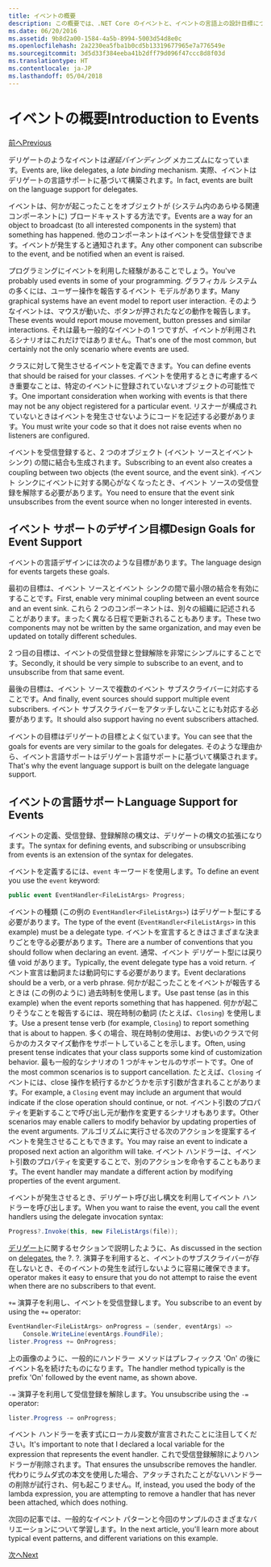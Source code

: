 ```yaml
---
title: イベントの概要
description: この概要では、.NET Core のイベントと、イベントの言語上の設計目標について説明します。
ms.date: 06/20/2016
ms.assetid: 9b8d2a00-1584-4a5b-8994-5003d54d8e0c
ms.openlocfilehash: 2a2230ea5fba1b0cd5b13319677965e7a776549e
ms.sourcegitcommit: 3d5d33f384eeba41b2dff79d096f47ccc8d8f03d
ms.translationtype: HT
ms.contentlocale: ja-JP
ms.lasthandoff: 05/04/2018
---
```

# <a name="introduction-to-events"></a><span data-ttu-id="d42e5-103">イベントの概要</span><span class="sxs-lookup"><span data-stu-id="d42e5-103">Introduction to Events</span></span>

[<span data-ttu-id="d42e5-104">前へ</span><span class="sxs-lookup"><span data-stu-id="d42e5-104">Previous</span></span>](delegates-patterns.md)

<span data-ttu-id="d42e5-105">デリゲートのようなイベントは*遅延バインディング* メカニズムになっています。</span><span class="sxs-lookup"><span data-stu-id="d42e5-105">Events are, like delegates, a *late binding* mechanism.</span></span> <span data-ttu-id="d42e5-106">実際、イベントはデリゲートの言語サポートに基づいて構築されます。</span><span class="sxs-lookup"><span data-stu-id="d42e5-106">In fact, events are built on the language support for delegates.</span></span>

<span data-ttu-id="d42e5-107">イベントは、何かが起こったことをオブジェクトが (システム内のあらゆる関連コンポーネントに) ブロードキャストする方法です。</span><span class="sxs-lookup"><span data-stu-id="d42e5-107">Events are a way for an object to broadcast (to all interested components in the system) that something has happened.</span></span> <span data-ttu-id="d42e5-108">他のコンポーネントはイベントを受信登録できます。イベントが発生すると通知されます。</span><span class="sxs-lookup"><span data-stu-id="d42e5-108">Any other component can subscribe to the event, and be notified when an event is raised.</span></span>

<span data-ttu-id="d42e5-109">プログラミングにイベントを利用した経験があることでしょう。</span><span class="sxs-lookup"><span data-stu-id="d42e5-109">You've probably used events in some of your programming.</span></span> <span data-ttu-id="d42e5-110">グラフィカル システムの多くには、ユーザー操作を報告するイベント モデルがあります。</span><span class="sxs-lookup"><span data-stu-id="d42e5-110">Many graphical systems have an event model to report user interaction.</span></span> <span data-ttu-id="d42e5-111">そのようなイベントは、マウスが動いた、ボタンが押されたなどの動作を報告します。</span><span class="sxs-lookup"><span data-stu-id="d42e5-111">These events would report mouse movement, button presses and similar interactions.</span></span> <span data-ttu-id="d42e5-112">それは最も一般的なイベントの 1 つですが、イベントが利用されるシナリオはこれだけではありません。</span><span class="sxs-lookup"><span data-stu-id="d42e5-112">That's one of the most common, but certainly not the only scenario where events are used.</span></span>

<span data-ttu-id="d42e5-113">クラスに対して発生させるイベントを定義できます。</span><span class="sxs-lookup"><span data-stu-id="d42e5-113">You can define events that should be raised for your classes.</span></span> <span data-ttu-id="d42e5-114">イベントを使用するときに考慮するべき重要なことは、特定のイベントに登録されていないオブジェクトの可能性です。</span><span class="sxs-lookup"><span data-stu-id="d42e5-114">One important consideration when working with events is that there may not be any object registered for a particular event.</span></span> <span data-ttu-id="d42e5-115">リスナーが構成されていないときはイベントを発生させないようにコードを記述する必要があります。</span><span class="sxs-lookup"><span data-stu-id="d42e5-115">You must write your code so that it does not raise events when no listeners are configured.</span></span>

<span data-ttu-id="d42e5-116">イベントを受信登録すると、2 つのオブジェクト (イベント ソースとイベント シンク) の間に結合も生成されます。</span><span class="sxs-lookup"><span data-stu-id="d42e5-116">Subscribing to an event also creates a coupling between two objects (the event source, and the event sink).</span></span> <span data-ttu-id="d42e5-117">イベント シンクにイベントに対する関心がなくなったとき、イベント ソースの受信登録を解除する必要があります。</span><span class="sxs-lookup"><span data-stu-id="d42e5-117">You need to ensure that the event sink unsubscribes from the event source when no longer interested in events.</span></span>

## <a name="design-goals-for-event-support"></a><span data-ttu-id="d42e5-118">イベント サポートのデザイン目標</span><span class="sxs-lookup"><span data-stu-id="d42e5-118">Design Goals for Event Support</span></span>

<span data-ttu-id="d42e5-119">イベントの言語デザインには次のような目標があります。</span><span class="sxs-lookup"><span data-stu-id="d42e5-119">The language design for events targets these goals.</span></span>

<span data-ttu-id="d42e5-120">最初の目標は、イベント ソースとイベント シンクの間で最小限の結合を有効にすることです。</span><span class="sxs-lookup"><span data-stu-id="d42e5-120">First, enable very minimal coupling between an event source and an event sink.</span></span> <span data-ttu-id="d42e5-121">これら 2 つのコンポーネントは、別々の組織に記述されることがあります。まったく異なる日程で更新されることもあります。</span><span class="sxs-lookup"><span data-stu-id="d42e5-121">These two components may not be written by the same organization, and may even be updated on totally different schedules.</span></span>

<span data-ttu-id="d42e5-122">2 つ目の目標は、イベントの受信登録と登録解除を非常にシンプルにすることです。</span><span class="sxs-lookup"><span data-stu-id="d42e5-122">Secondly, it should be very simple to subscribe to an event, and to unsubscribe from that same event.</span></span>

<span data-ttu-id="d42e5-123">最後の目標は、イベント ソースで複数のイベント サブスクライバーに対応することです。</span><span class="sxs-lookup"><span data-stu-id="d42e5-123">And finally, event sources should support multiple event subscribers.</span></span> <span data-ttu-id="d42e5-124">イベント サブスクライバーをアタッチしないことにも対応する必要があります。</span><span class="sxs-lookup"><span data-stu-id="d42e5-124">It should also support having no event subscribers attached.</span></span>

<span data-ttu-id="d42e5-125">イベントの目標はデリゲートの目標とよく似ています。</span><span class="sxs-lookup"><span data-stu-id="d42e5-125">You can see that the goals for events are very similar to the goals for delegates.</span></span>
<span data-ttu-id="d42e5-126">そのような理由から、イベント言語サポートはデリゲート言語サポートに基づいて構築されます。</span><span class="sxs-lookup"><span data-stu-id="d42e5-126">That's why the event language support is built on the delegate language support.</span></span>

## <a name="language-support-for-events"></a><span data-ttu-id="d42e5-127">イベントの言語サポート</span><span class="sxs-lookup"><span data-stu-id="d42e5-127">Language Support for Events</span></span>

<span data-ttu-id="d42e5-128">イベントの定義、受信登録、登録解除の構文は、デリゲートの構文の拡張になります。</span><span class="sxs-lookup"><span data-stu-id="d42e5-128">The syntax for defining events, and subscribing or unsubscribing from events is an extension of the syntax for delegates.</span></span>

<span data-ttu-id="d42e5-129">イベントを定義するには、`event` キーワードを使用します。</span><span class="sxs-lookup"><span data-stu-id="d42e5-129">To define an event you use the `event` keyword:</span></span>

```csharp
public event EventHandler<FileListArgs> Progress;
```

<span data-ttu-id="d42e5-130">イベントの種類 (この例の `EventHandler<FileListArgs>`) はデリゲート型にする必要があります。</span><span class="sxs-lookup"><span data-stu-id="d42e5-130">The type of the event (`EventHandler<FileListArgs>` in this example) must be a delegate type.</span></span> <span data-ttu-id="d42e5-131">イベントを宣言するときはさまざまな決まりごとを守る必要があります。</span><span class="sxs-lookup"><span data-stu-id="d42e5-131">There are a number of conventions that you should follow when declaring an event.</span></span> <span data-ttu-id="d42e5-132">通常、イベント デリゲート型には戻り値 void があります。</span><span class="sxs-lookup"><span data-stu-id="d42e5-132">Typically, the event delegate type has a void return.</span></span>
<span data-ttu-id="d42e5-133">イベント宣言は動詞または動詞句にする必要があります。</span><span class="sxs-lookup"><span data-stu-id="d42e5-133">Event declarations should be a verb, or a verb phrase.</span></span>
<span data-ttu-id="d42e5-134">何かが起こったことをイベントが報告するときは (この例のように) 過去時制を使用します。</span><span class="sxs-lookup"><span data-stu-id="d42e5-134">Use past tense (as in this example) when the event reports something that has happened.</span></span> <span data-ttu-id="d42e5-135">何かが起こりそうなことを報告するには、現在時制の動詞 (たとえば、`Closing`) を使用します。</span><span class="sxs-lookup"><span data-stu-id="d42e5-135">Use a present tense verb (for example, `Closing`) to report something that is about to happen.</span></span> <span data-ttu-id="d42e5-136">多くの場合、現在時制の使用は、お使いのクラスで何らかのカスタマイズ動作をサポートしていることを示します。</span><span class="sxs-lookup"><span data-stu-id="d42e5-136">Often, using present tense indicates that your class supports some kind of customization behavior.</span></span> <span data-ttu-id="d42e5-137">最も一般的なシナリオの 1 つがキャンセルのサポートです。</span><span class="sxs-lookup"><span data-stu-id="d42e5-137">One of the most common scenarios is to support cancellation.</span></span> <span data-ttu-id="d42e5-138">たとえば、`Closing` イベントには、close 操作を続行するかどうかを示す引数が含まれることがあります。</span><span class="sxs-lookup"><span data-stu-id="d42e5-138">For example, a `Closing` event may include an argument that would indicate if the close operation should continue, or not.</span></span>  <span data-ttu-id="d42e5-139">イベント引数のプロパティを更新することで呼び出し元が動作を変更するシナリオもあります。</span><span class="sxs-lookup"><span data-stu-id="d42e5-139">Other scenarios may enable callers to modify behavior by updating properties of the event arguments.</span></span> <span data-ttu-id="d42e5-140">アルゴリズムに実行させる次のアクションを提案するイベントを発生させることもできます。</span><span class="sxs-lookup"><span data-stu-id="d42e5-140">You may raise an event to indicate a proposed next action an algorithm will take.</span></span> <span data-ttu-id="d42e5-141">イベント ハンドラーは、イベント引数のプロパティを変更することで、別のアクションを命令することもあります。</span><span class="sxs-lookup"><span data-stu-id="d42e5-141">The event handler may mandate a different action by modifying  properties of the event argument.</span></span>

<span data-ttu-id="d42e5-142">イベントが発生させるとき、デリゲート呼び出し構文を利用してイベント ハンドラーを呼び出します。</span><span class="sxs-lookup"><span data-stu-id="d42e5-142">When you want to raise the event, you call the event handlers using the delegate invocation syntax:</span></span>

```csharp
Progress?.Invoke(this, new FileListArgs(file));
```

<span data-ttu-id="d42e5-143">[デリゲート](delegates-patterns.md)に関するセクションで説明したように、</span><span class="sxs-lookup"><span data-stu-id="d42e5-143">As discussed in the section on [delegates](delegates-patterns.md), the ?.</span></span>
<span data-ttu-id="d42e5-144">?. 演算子を利用すると、イベントのサブスクライバーが存在しないとき、そのイベントの発生を試行しないように容易に確保できます。</span><span class="sxs-lookup"><span data-stu-id="d42e5-144">operator makes it easy to ensure that you do not attempt to raise the event when there are no subscribers to that event.</span></span>
 
<span data-ttu-id="d42e5-145">`+=` 演算子を利用し、イベントを受信登録します。</span><span class="sxs-lookup"><span data-stu-id="d42e5-145">You subscribe to an event by using the `+=` operator:</span></span>

```csharp
EventHandler<FileListArgs> onProgress = (sender, eventArgs) => 
    Console.WriteLine(eventArgs.FoundFile);
lister.Progress += OnProgress;
```

<span data-ttu-id="d42e5-146">上の画像のように、一般的にハンドラー メソッドはプレフィックス 'On' の後にイベント名を続けたものになります。</span><span class="sxs-lookup"><span data-stu-id="d42e5-146">The handler method typically is the prefix 'On' followed by the event name, as shown above.</span></span>

<span data-ttu-id="d42e5-147">`-=` 演算子を利用して受信登録を解除します。</span><span class="sxs-lookup"><span data-stu-id="d42e5-147">You unsubscribe using the `-=` operator:</span></span>

```csharp
lister.Progress -= onProgress;
```

<span data-ttu-id="d42e5-148">イベント ハンドラーを表す式にローカル変数が宣言されたことに注目してください。</span><span class="sxs-lookup"><span data-stu-id="d42e5-148">It's important to note that I declared a local variable for the expression that represents the event handler.</span></span> <span data-ttu-id="d42e5-149">これで受信登録解除によりハンドラーが削除されます。</span><span class="sxs-lookup"><span data-stu-id="d42e5-149">That ensures the unsubscribe removes the handler.</span></span>
<span data-ttu-id="d42e5-150">代わりにラムダ式の本文を使用した場合、アタッチされたことがないハンドラーの削除が試行され、何も起こりません。</span><span class="sxs-lookup"><span data-stu-id="d42e5-150">If, instead, you used the body of the lambda expression, you are attempting to remove a handler that has never been attached, which does nothing.</span></span>

<span data-ttu-id="d42e5-151">次回の記事では、一般的なイベント パターンと今回のサンプルのさまざまなバリエーションについて学習します。</span><span class="sxs-lookup"><span data-stu-id="d42e5-151">In the next article, you'll learn more about typical event patterns, and different variations on this example.</span></span>

[<span data-ttu-id="d42e5-152">次へ</span><span class="sxs-lookup"><span data-stu-id="d42e5-152">Next</span></span>](event-pattern.md)
